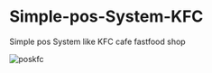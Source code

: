 # Simple-pos-System-KFC
Simple pos System like KFC cafe fastfood shop


![poskfc](https://user-images.githubusercontent.com/45946252/170657457-3f6de768-c865-4520-aa8f-8837fb23fcd4.jpg)
